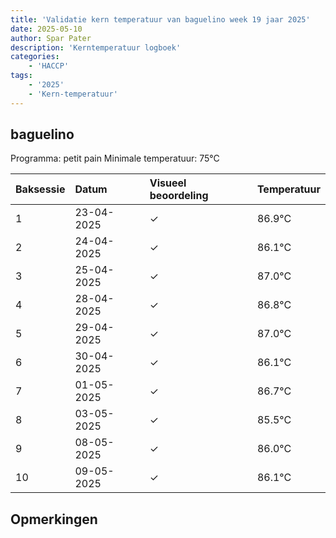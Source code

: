 ```yaml
---
title: 'Validatie kern temperatuur van baguelino week 19 jaar 2025'
date: 2025-05-10
author: Spar Pater
description: 'Kerntemperatuur logboek'
categories:
    - 'HACCP'
tags:
    - '2025'
    - 'Kern-temperatuur'
---
```


## baguelino

Programma: petit pain
Minimale temperatuur: 75°C

| Baksessie | Datum | Visueel beoordeling | Temperatuur |
|:---|:---|:---|:---|
| 1 | 23-04-2025 | &check; | 86.9°C |
| 2 | 24-04-2025 | &check; | 86.1°C |
| 3 | 25-04-2025 | &check; | 87.0°C |
| 4 | 28-04-2025 | &check; | 86.8°C |
| 5 | 29-04-2025 | &check; | 87.0°C |
| 6 | 30-04-2025 | &check; | 86.1°C |
| 7 | 01-05-2025 | &check; | 86.7°C |
| 8 | 03-05-2025 | &check; | 85.5°C |
| 9 | 08-05-2025 | &check; | 86.0°C |
| 10 | 09-05-2025 | &check; | 86.1°C |

## Opmerkingen


